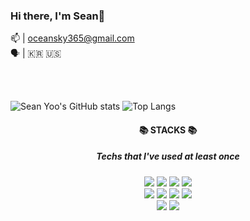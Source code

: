 
 
### Hi there, I'm Sean👋
📫 | oceansky365@gmail.com <br>
🗣️ | 🇰🇷 🇺🇸 

</div>
<br>
<br>

![Sean Yoo's GitHub stats](https://github-readme-stats.vercel.app/api?username=solusean&show_icons=true&theme=white)
![Top Langs](https://github-readme-stats.vercel.app/api/top-langs/?username=solusean&layout=compact&theme=white)

<div align = center><h4>📚 STACKS 📚 </h4> <div>
<div aligen = center><h5>Techs that I've used at least once </h5> <div>
<div algin=center>
<img src="https://img.shields.io/badge/java-007396?style=for-the-badge&logo=java&logoColor=white">
<img src="https://img.shields.io/badge/spring-6DB33F?style=for-the-badge&logo=spring&logoColor=white">
<img src="https://img.shields.io/badge/springboot-6DB33F?style=for-the-badge&logo=springboot&logoColor=white">
<img src="https://img.shields.io/badge/jquery-0769AD?style=for-the-badge&logo=jquery&logoColor=white">
<br>
<img src="https://img.shields.io/badge/html5-E34F26?style=for-the-badge&logo=html5&logoColor=white">
<img src="https://img.shields.io/badge/css-1572B6?style=for-the-badge&logo=css3&logoColor=white">
<img src="https://img.shields.io/badge/javascript-F7DF1E?style=for-the-badge&logo=javascript&logoColor=black">
<img src="https://img.shields.io/badge/react-61DAFB?style=for-the-badge&logo=react&logoColor=black">
<br>
<img src="https://img.shields.io/badge/oracle-F80000?style=for-the-badge&logo=oracle&logoColor=white">
<img src="https://img.shields.io/badge/mysql-4479A1?style=for-the-badge&logo=mysql&logoColor=white">
<br>

<!-- 

![header](https://capsule-render.vercel.app/api?type=wave&color=&height=150&section=header&text=Sean%20Yoo&fontSize=75) 

<img src="https://img.shields.io/badge/git-F05032?style=for-the-badge&logo=git&logoColor=white">
<img src="https://img.shields.io/badge/amazonaws-232F3E?style=for-the-badge&logo=amazonaws&logoColor=white">

-->
